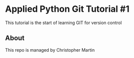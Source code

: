 # Applied Python Git Tutorial #1

This tutorial is the start of learning GIT for version control

## About

This repo is managed by Christopher Martin

